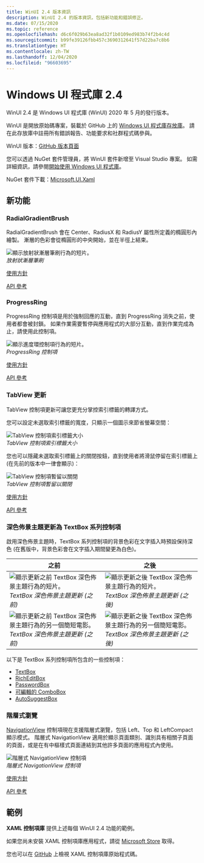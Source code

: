```yaml
---
title: WinUI 2.4 版本資訊
description: WinUI 2.4 的版本資訊，包括新功能和錯誤修正。
ms.date: 07/15/2020
ms.topic: reference
ms.openlocfilehash: d6c6f029b63ea8ad32f1b0109ed983b74f2b4c4d
ms.sourcegitcommit: b99fe39126fbb457c3690312641f57d22ba7c8b6
ms.translationtype: HT
ms.contentlocale: zh-TW
ms.lasthandoff: 12/04/2020
ms.locfileid: "96603695"
---
```

# <a name="windows-ui-library-24"></a>Windows UI 程式庫 2.4

WinUI 2.4 是 Windows UI 程式庫 (WinUI) 2020 年 5 月的發行版本。

WinUI 是開放原始碼專案，裝載於 GitHub 上的 [Windows UI 程式庫存放庫](https://aka.ms/winui)。 請在此存放庫中註冊所有錯誤報告、功能要求和社群程式碼參與。

WinUI 版本：[GitHub 版本頁面](https://github.com/microsoft/microsoft-ui-xaml/releases)

您可以透過 NuGet 套件管理員，將 WinUI 套件新增至 Visual Studio 專案。 如需詳細資訊，請參閱[開始使用 Windows UI 程式庫](../getting-started.md)。

NuGet 套件下載：[Microsoft.UI.Xaml](https://www.nuget.org/packages/Microsoft.UI.Xaml)

## <a name="new-features"></a>新功能

### <a name="radialgradientbrush"></a>RadialGradientBrush

RadialGradientBrush 會在 Center、RadiusX 和 RadiusY 屬性所定義的橢圓形內繪製。 漸層的色彩會從橢圓形的中央開始，並在半徑上結束。

![顯示放射狀漸層筆刷行為的短片。](../images/radialgradientbrush.gif)<br>
*放射狀漸層筆刷*

[使用方針](/windows/uwp/design/style/brushes#radial-gradient-brushes)

[API 參考](/uwp/api/microsoft.ui.xaml.media.radialgradientbrush)

### <a name="progressring"></a>ProgressRing

ProgressRing 控制項是用於強制回應的互動，直到 ProgressRing 消失之前，使用者都會被封鎖。 如果作業需要暫停與應用程式的大部分互動，直到作業完成為止，請使用此控制項。

![顯示進度環控制項行為的短片。](../images/progressring.gif)<br>
*ProgressRing 控制項*

[使用方針](/windows/uwp/design/controls-and-patterns/progress-controls)

[API 參考](/uwp/api/microsoft.ui.xaml.controls.progressring)

### <a name="tabview-updates"></a>TabView 更新

TabView 控制項更新可讓您更充分掌控索引標籤的轉譯方式。

您可以設定未選取索引標籤的寬度，只顯示一個圖示來節省螢幕空間：

![TabView 控制項索引標籤大小](..\images\tabview-sizing.gif)<br>
*TabView 控制項索引標籤大小*

您也可以隱藏未選取索引標籤上的關閉按鈕，直到使用者將滑鼠停留在索引標籤上 (在先前的版本中一律會顯示)：

![TabView 控制項暫留以關閉](..\images\tabview-closebuttononhover.gif)<br>
*TabView 控制項暫留以關閉*

[使用方針](/windows/uwp/design/controls-and-patterns/tab-view)

[API 參考](/uwp/api/microsoft.ui.xaml.controls.tabview)

### <a name="dark-theme-updates-to-textbox-family-of-controls"></a>深色佈景主題更新為 TextBox 系列控制項

啟用深色佈景主題時，TextBox 系列控制項的背景色彩在文字插入時預設保持深色 (在舊版中，背景色彩會在文字插入期間變更為白色)。

| 之前 | 之後 |
| - | - |
| ![顯示更新之前 TextBox 深色佈景主題行為的短片。](..\images\textbox-darkthemeupdates-before1.gif)<br>*TextBox 深色佈景主題更新 (之前)* | ![顯示更新之後 TextBox 深色佈景主題行為的短片。](..\images\textbox-darkthemeupdates-after1.gif)<br>*TextBox 深色佈景主題更新 (之後)* |
| ![顯示更新之前 TextBox 深色佈景主題行為的另一個簡短電影。](..\images\textbox-darkthemeupdates-before2.gif)<br>*TextBox 深色佈景主題更新 (之前)* | ![顯示更新之後 TextBox 深色佈景主題行為的另一個簡短電影。](..\images\textbox-darkthemeupdates-after2.gif)<br>*TextBox 深色佈景主題更新 (之後)* |

以下是 TextBox 系列控制項所包含的一些控制項：

- [TextBox](/uwp/api/windows.ui.xaml.controls.textbox)
- [RichEditBox](/uwp/api/windows.ui.xaml.controls.richtextblock)
- [PasswordBox](/uwp/api/windows.ui.xaml.controls.passwordbox)
- [可編輯的 ComboBox](/uwp/api/windows.ui.xaml.controls.combobox)
- [AutoSuggestBox](/uwp/api/windows.ui.xaml.controls.autosuggestbox)

### <a name="hierarchical-navigation"></a>階層式瀏覽

[NavigationView](/uwp/api/microsoft.ui.xaml.controls.navigationview?view=winui-2.4&preserve-view=true) 控制項現在支援階層式瀏覽，包括 Left、Top 和 LeftCompact 顯示模式。 階層式 NavigationView 適用於顯示頁面類別、識別具有相關子頁面的頁面，或是在有中樞樣式頁面連結到其他許多頁面的應用程式內使用。

![階層式 NavigationView 控制項](..\images\HierarchicalNavView.gif)<br>*階層式 NavigationView 控制項*

[使用方針](/windows/uwp/design/controls-and-patterns/navigationview#hierarchical-navigation)

[API 參考](/uwp/api/microsoft.ui.xaml.controls.navigationview?view=winui-2.4&preserve-view=true)

## <a name="samples"></a>範例

**XAML 控制項庫** 提供上述每個 WinUI 2.4 功能的範例。

如果您尚未安裝 XAML 控制項庫應用程式，請從 [Microsoft Store](https://www.microsoft.com/p/xaml-controls-gallery/9msvh128x2zt) 取得。

您也可以在 [GitHub](https://github.com/Microsoft/Xaml-Controls-Gallery) 上檢視 XAML 控制項庫原始程式碼。
